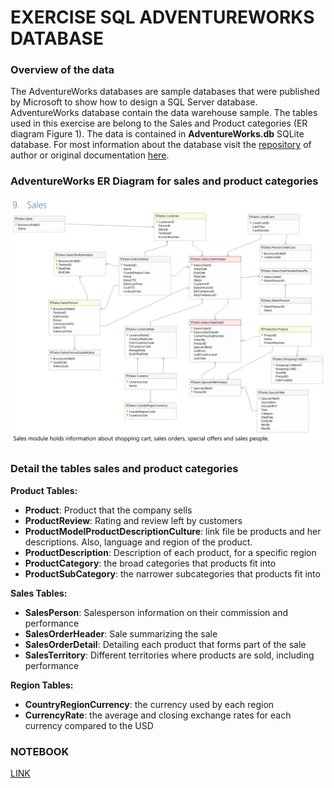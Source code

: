 # EXERCISE SQL ADVENTUREWORKS DATABASE

### Overview of the data

The AdventureWorks databases are sample databases that were published by Microsoft to show how to design a SQL Server database. AdventureWorks database contain the data warehouse sample. The tables used in this exercise are belong to the Sales and Product categories (ER diagram Figure 1). The data is contained in  **AdventureWorks.db** SQLite database. For most information about the database visit the [repository](https://github.com/microsoft/sql-server-samples/tree/master/samples/databases/adventure-works) of author or original documentation [here](https://dataedo.com/download/AdventureWorks.pdf).

### AdventureWorks ER Diagram for  sales and product categories

<p align="center"><img src="Figures/Fig1.png"
     alt="Markdown Monster icon"  width="1000" />



### Detail the tables sales and product categories

**Product Tables:**
* **Product**: Product that the company sells
* **ProductReview**: Rating and review left by customers
* **ProductModelProductDescriptionCulture**: link file be products and her descriptions. Also, language and region of the product.
* **ProductDescription**: Description of each product, for a specific region
* **ProductCategory**: the broad categories that products fit into
* **ProductSubCategory**: the narrower subcategories that products fit into

**Sales Tables:**
* **SalesPerson**:  Salesperson information on their commission and performance
* **SalesOrderHeader**: Sale summarizing the sale
* **SalesOrderDetail**: Detailing each product that forms part of the sale
* **SalesTerritory**: Different territories where products are sold, including performance

**Region Tables:**
* **CountryRegionCurrency**: the currency used by each region
* **CurrencyRate**: the average and closing exchange rates for each currency compared to the USD


### NOTEBOOK

[LINK]()